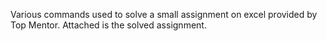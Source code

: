 Various commands used to solve a small assignment on excel provided by Top Mentor.
Attached is the solved assignment.
